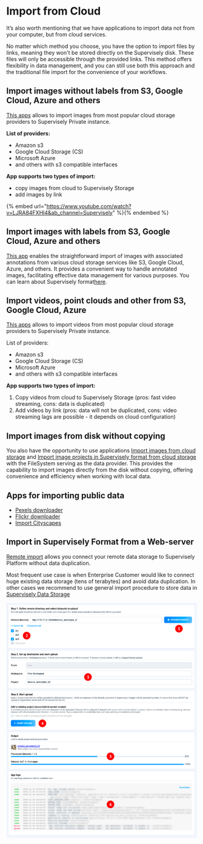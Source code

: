 # Import from Cloud

It’s also worth mentioning that we have applications to import data not from your computer, but from cloud services.

No matter which method you choose, you have the option to import files by links, meaning they won't be stored directly on the Supervisely disk. These files will only be accessible through the provided links. This method offers flexibility in data management, and you can still use both this approach and the traditional file import for the convenience of your workflows.

## Import images without labels from S3, Google Cloud, Azure and others

[This apps](https://ecosystem.supervisely.com/apps/import-images-from-cloud-storage) allows to import images from most popular cloud storage providers to Supervisely Private instance.

**List of providers:**

- Amazon s3
- Google Cloud Storage (CS)
- Microsoft Azure
- and others with s3 compatible interfaces

**App supports two types of import:**

- copy images from cloud to Supervisely Storage
- add images by link

{% embed url="https://www.youtube.com/watch?v=LJRA84FXHl4&ab_channel=Supervisely" %}{% endembed %}

## Import images **with** labels from S3, Google Cloud, Azure and others

[This app](https://ecosystem.supervisely.com/apps/import-images-in-sly-format-from-cloud-storage) enables the straightforward import of images with associated annotations from various cloud storage services like S3, Google Cloud, Azure, and others. It provides a convenient way to handle annotated images, facilitating effective data management for various purposes. You can learn about Supervisely format[here](../../Annotation-JSON-format/01_Project_Structure_new.md).

## Import videos, point clouds and other from S3, Google Cloud, Azure

[This apps](https://ecosystem.supervisely.com/apps/import-videos-from-cloud-storage) allows to import videos from most popular cloud storage providers to Supervisely Private instance.

List of providers:  

- Amazon s3
- Google Cloud Storage (CS)
- Microsoft Azure
- and others with s3 compatible interfaces

**App supports two types of import:**

1. Copy videos from cloud to Supervisely Storage (pros: fast video streaming, cons: data is duplicated)
2. Add videos by link (pros: data will not be duplicated, cons: video streaming lags are possible - it depends on cloud configuration)

## Import images from disk without copying

You also have the opportunity to use applications [Import images from cloud storage](https://ecosystem.supervisely.com/apps/import-images-from-cloud-storage) and [Import image projects in Supervisely format from cloud storage](https://ecosystem.supervisely.com/apps/import-images-in-sly-format-from-cloud-storage) with the FileSystem serving as the data provider. This provides the capability to import images directly from the disk without copying, offering convenience and efficiency when working with local data.

## Apps for importing public data

- [Pexels downloader](https://ecosystem.supervisely.com/apps/pexels-downloader)
- [Flickr downloader](https://ecosystem.supervisely.com/apps/flickr-downloader)
- [Import Cityscapes](https://ecosystem.supervisely.com/apps/import-cityscapes)

## **Import in Supervisely Format from a Web-server**

[Remote import](https://ecosystem.supervisely.com/apps/remote-import) allows you connect your remote data storage to Supervisely Platform without data duplication.

Most frequent use case is when Enterprise Customer would like to connect huge existing data storage (tens of terabytes) and avoid data duplication. In other cases we recommend to use general import procedure to store data in [Supervisely Data Storage](.../../storage/README.md)

![Remote Import APP](remote-import.png)
